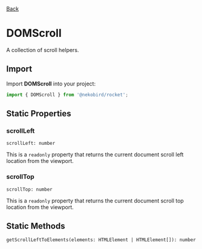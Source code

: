 [Back](../index.md)

# DOMScroll

A collection of scroll helpers.

## Import

Import **DOMScroll** into your project:

```typescript
import { DOMScroll } from '@nekobird/rocket';
```

## Static Properties

### scrollLeft

`scrollLeft: number`

This is a `readonly` property that returns the current document scroll left location from the viewport.

### scrollTop

`scrollTop: number`

This is a `readonly` property that returns the current document scroll top location from the viewport.

## Static Methods

`getScrollLeftToElements(elements: HTMLElement | HTMLElement[]): number`
